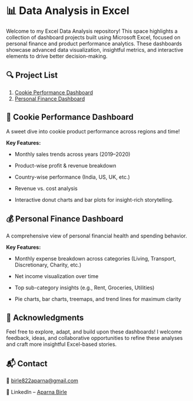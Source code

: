 # 📊 Data Analysis in Excel


Welcome to my Excel Data Analysis repository! This space highlights a collection of dashboard projects built using Microsoft Excel, focused on personal finance and product performance analytics. These dashboards showcase advanced data visualization, insightful metrics, and interactive elements to drive better decision-making.

## 🔍 Project List

1. [Cookie Performance Dashboard](https://github.com/aparnabirle/excel-data-visuals/tree/main/Cookie%20Sales%20Dashboard)
2. [Personal Finance Dashboard](https://github.com/aparnabirle/excel-data-visuals/tree/main/Personal%20Finance%20Dashboard)

   
## 🍪 Cookie Performance Dashboard

A sweet dive into cookie product performance across regions and time!

**Key Features:**

- Monthly sales trends across years (2019–2020)

- Product-wise profit & revenue breakdown

- Country-wise performance (India, US, UK, etc.)

- Revenue vs. cost analysis

- Interactive donut charts and bar plots for insight-rich storytelling.

## 💰 Personal Finance Dashboard

A comprehensive view of personal financial health and spending behavior.

**Key Features:**

- Monthly expense breakdown across categories (Living, Transport, Discretionary, Charity, etc.)

- Net income visualization over time

- Top sub-category insights (e.g., Rent, Groceries, Utilities)

- Pie charts, bar charts, treemaps, and trend lines for maximum clarity


## 🙌 Acknowledgments
Feel free to explore, adapt, and build upon these dashboards! I welcome feedback, ideas, and collaborative opportunities to refine these analyses and craft more insightful Excel-based stories.


## 📬 Contact
📧 birle822aparna@gmail.com

🔗 LinkedIn – [Aparna Birle](https://www.linkedin.com/in/aparnabirle/)
